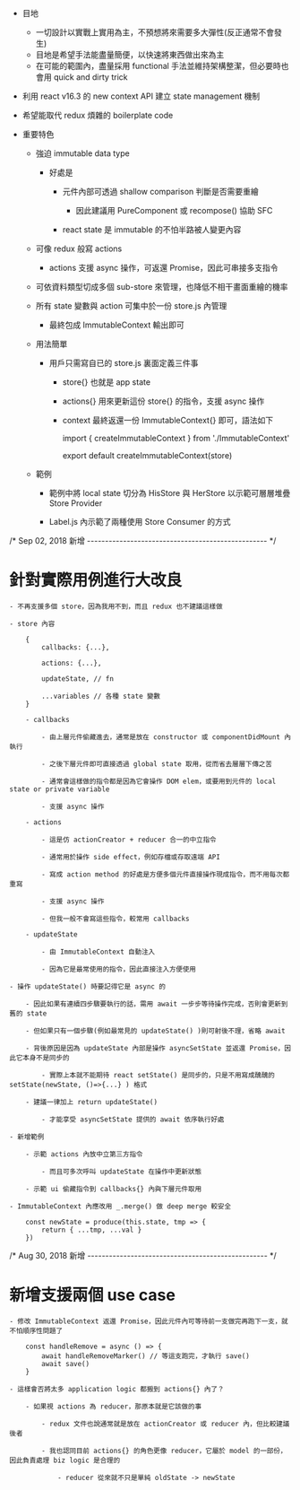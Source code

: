 
- 目地

	- 一切設計以實戰上實用為主，不預想將來需要多大彈性(反正通常不會發生)
	- 目地是希望手法能盡量簡便，以快速將東西做出來為主
	- 在可能的範圍內，盡量採用 functional 手法並維持架構整潔，但必要時也會用 quick and dirty trick

- 利用 react v16.3 的 new context API 建立 state management 機制

- 希望能取代 redux 煩雜的 boilerplate code

- 重要特色

	- 強迫 immutable data type

		- 好處是

			- 元件內部可透過 shallow comparison 判斷是否需要重繪

				- 因此建議用 PureComponent 或 recompose() 協助 SFC

			- react state 是 immutable 的不怕半路被人變更內容

	- 可像 redux 般寫 actions

		- actions 支援 async 操作，可返還 Promise，因此可串接多支指令

	- 可依資料類型切成多個 sub-store 來管理，也降低不相干畫面重繪的機率

	- 所有 state 變數與 action 可集中於一份 store.js 內管理

		- 最終包成 ImmutableContext 輸出即可

	- 用法簡單

		- 用戶只需寫自已的 store.js 裏面定義三件事

			- store{} 也就是 app state

			- actions{} 用來更新這份 store{} 的指令，支援 async 操作

			- context 最終返還一份 ImmutableContext{} 即可，語法如下

				import { createImmutableContext } from './ImmutableContext'

				export default createImmutableContext(store)

	- 範例

		- 範例中將 local state 切分為 HisStore 與 HerStore 以示範可層層堆疊 Store Provider

		- Label.js 內示範了兩種使用 Store Consumer 的方式


/* Sep 02, 2018 新增
-------------------------------------------------- */

# 針對實際用例進行大改良

	- 不再支援多個 store，因為我用不到，而且 redux 也不建議這樣做

	- store 內容

		{
			callbacks: {...},

			actions: {...},

			updateState, // fn

			...variables // 各種 state 變數
		}

		- callbacks

			- 由上層元件偷藏進去，通常是放在 constructor 或 componentDidMount 內執行

			- 之後下層元件即可直接透過 global state 取用，從而省去層層下傳之苦

			- 通常會這樣做的指令都是因為它會操作 DOM elem，或要用到元件的 local state or private variable

			- 支援 async 操作

		- actions

			- 這是仿 actionCreator + reducer 合一的中立指令

			- 通常用於操作 side effect，例如存檔或存取遠端 API

			- 寫成 action method 的好處是方便多個元件直接操作現成指令，而不用每次都重寫

			- 支援 async 操作

			- 但我一般不會寫這些指令，較常用 callbacks

		- updateState

			- 由 ImmutableContext 自動注入

			- 因為它是最常使用的指令，因此直接注入方便使用

	- 操作 updateState() 時要記得它是 async 的

		- 因此如果有連續四步驟要執行的話，需用 await 一步步等待操作完成，否則會更新到舊的 state

		- 但如果只有一個步驟(例如最常見的 updateState() )則可射後不理，省略 await

		- 背後原因是因為 updateState 內部是操作 asyncSetState 並返還 Promise，因此它本身不是同步的

			- 實際上本就不能期待 react setState() 是同步的，只是不用寫成醜醜的 setState(newState, ()=>{...} ) 格式

		- 建議一律加上 return updateState()

			- 才能享受 asyncSetState 提供的 await 依序執行好處

	- 新增範例

		- 示範 actions 內放中立第三方指令

			- 而且可多次呼叫 updateState 在操作中更新狀態

		- 示範 ui 偷藏指令到 callbacks{} 內與下層元件取用

	- ImmutableContext 內應改用 _.merge() 做 deep merge 較安全

		const newState = produce(this.state, tmp => {
			return { ...tmp, ...val }
		})


/* Aug 30, 2018 新增
-------------------------------------------------- */

# 新增支援兩個 use case

	- 修改 ImmutableContext 返還 Promise，因此元件內可等待前一支做完再跑下一支，就不怕順序性問題了

		const handleRemove = async () => {
			await handleRemoveMarker() // 等這支跑完，才執行 save()
			await save()
		}

	- 這樣會否將太多 application logic 都搬到 actions{} 內了？

		- 如果視 actions 為 reducer，那原本就是它該做的事

			- redux 文件也說通常就是放在 actionCreator 或 reducer 內，但比較建議後者

			- 我也認同目前 actions{} 的角色更像 reducer，它屬於 model 的一部份，因此負責處理 biz logic 是合理的

				- reducer 從來就不只是單純 oldState -> newState

